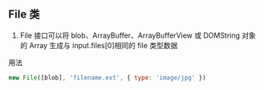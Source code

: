 ## File 类

1. File 接口可以将 blob、ArrayBuffer、ArrayBufferView 或 DOMString 对象的 Array 生成与 input.files[0]相同的 file 类型数据

用法

```JavaScript
new File([blob], 'filename.ext', { type: 'image/jpg' })
```
